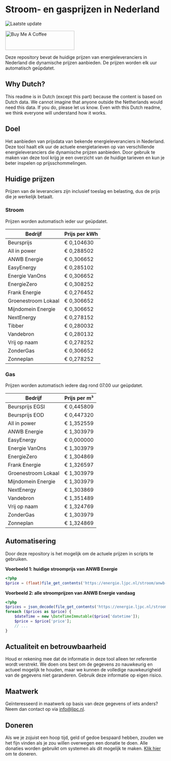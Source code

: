 # Stroom- en gasprijzen in Nederland

![Laatste update](https://img.shields.io/badge/laatste%20update-2024--12--25%2023%3A00%20CET-brightgreen)

<a href="https://www.buymeacoffee.com/Lars-" target="_blank"><img src="https://cdn.buymeacoffee.com/buttons/v2/default-orange.png" alt="Buy Me A Coffee" height="60" style="height: 60px !important;width: 217px !important;" ></a>

Deze repository bevat de huidige prijzen van energieleveranciers in Nederland die dynamische prijzen aanbieden. De prijzen worden elk uur automatisch geüpdatet.

## Why Dutch?

This readme is in Dutch (except this part) because the content is based on Dutch data. We cannot imagine that anyone outside the Netherlands would need this data. If you do, please let us know. Even with this Dutch readme, we think
everyone will understand how it works.

## Doel

Het aanbieden van prijsdata van bekende energieleveranciers in Nederland. Deze tool haalt elk uur de actuele energietarieven op van verschillende energieleveranciers die dynamische prijzen aanbieden. Door gebruik te maken van deze tool
krijg je een overzicht van de huidige tarieven en kun je beter inspelen op prijsschommelingen.

## Huidige prijzen

Prijzen van de leveranciers zijn inclusief toeslag en belasting, dus de prijs die je werkelijk betaalt.

### Stroom

Prijzen worden automatisch ieder uur geüpdatet.

 Bedrijf | Prijs per kWh 
---------|---------------
Beursprijs | € 0,104630
All in power | € 0,288502
ANWB Energie | € 0,306652
EasyEnergy | € 0,285102
Energie VanOns | € 0,306652
EnergieZero | € 0,308252
Frank Energie | € 0,276452
Groenestroom Lokaal | € 0,306652
Mijndomein Energie | € 0,306652
NextEnergy | € 0,278152
Tibber | € 0,280032
Vandebron | € 0,280132
Vrij op naam | € 0,278252
ZonderGas | € 0,306652
Zonneplan | € 0,278252


### Gas

Prijzen worden automatisch iedere dag rond 07.00 uur geüpdatet.

 Bedrijf | Prijs per m³ 
---------|--------------
Beursprijs EGSI | € 0,445809
Beursprijs EOD | € 0,447320
All in power | € 1,352559
ANWB Energie | € 1,303979
EasyEnergy | € 0,000000
Energie VanOns | € 1,303979
EnergieZero | € 1,304869
Frank Energie | € 1,326597
Groenestroom Lokaal | € 1,303979
Mijndomein Energie | € 1,303979
NextEnergy | € 1,303869
Vandebron | € 1,351489
Vrij op naam | € 1,324769
ZonderGas | € 1,303979
Zonneplan | € 1,324869


## Automatisering

Door deze repository is het mogelijk om de actuele prijzen in scripts te gebruiken.

**Voorbeeld 1: huidige stroomprijs van ANWB Energie**

```php
<?php
$price = (float)file_get_contents('https://energie.ljpc.nl/stroom/anwb-energie-nu.txt');

```

**Voorbeeld 2: alle stroomprijzen van ANWB Energie vandaag**

```php
<?php
$prices = json_decode(file_get_contents('https://energie.ljpc.nl/stroom/all-in-power-vandaag.json'),true);
foreach ($prices as $price) {
    $dateTime = new \DateTimeImmutable($price['datetime']);
    $price = $price['price'];
    // ...
}
```

## Actualiteit en betrouwbaarheid

Houd er rekening mee dat de informatie in deze tool alleen ter referentie wordt verstrekt. We doen ons best om de gegevens zo nauwkeurig en actueel mogelijk te houden, maar we kunnen de volledige nauwkeurigheid van de gegevens niet
garanderen. Gebruik deze informatie op eigen risico.

## Maatwerk

Geïnteresseerd in maatwerk op basis van deze gegevens of iets anders? Neem dan contact op
via [info@ljpc.nl](mailto:info@ljpc.nl?subject=Energie%20prijzen).

## Doneren

Als we je zojuist een hoop tijd, geld of gedoe bespaard hebben, zouden we het fijn vinden als je zou willen overwegen een
donatie te doen. Alle donaties worden gebruikt om systemen als dit mogelijk te
maken. [Klik hier](https://www.buymeacoffee.com/Lars-) om te doneren.

